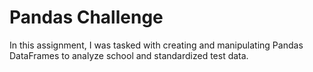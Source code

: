 # Pandas Challenge
 In this assignment, I was tasked with creating and manipulating Pandas DataFrames to analyze school and standardized test data.
